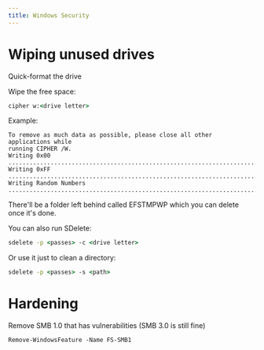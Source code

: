 ```yaml
---
title: Windows Security
---
```


# Wiping unused drives

Quick-format the drive

Wipe the free space:

```cmd
cipher w:<drive letter>
```

Example:

```
To remove as much data as possible, please close all other applications while
running CIPHER /W.
Writing 0x00
.........................................................................................................
Writing 0xFF
.........................................................................................................
Writing Random Numbers
.........................................................................................................
```

There'll be a folder left behind called EFSTMPWP which you can delete once it's done.

You can also run SDelete:

```cmd
sdelete -p <passes> -c <drive letter>
```

Or use it just to clean a directory:

```cmd
sdelete -p <passes> -s <path>
```

# Hardening

Remove SMB 1.0 that has vulnerabilities (SMB 3.0 is still fine)

`Remove-WindowsFeature -Name FS-SMB1`

